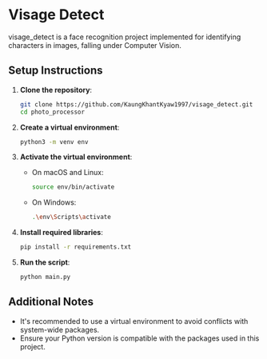 # Visage Detect

visage_detect is a face recognition project implemented for identifying characters in images, falling under Computer Vision.

## Setup Instructions

1. **Clone the repository**:

   ```sh
   git clone https://github.com/KaungKhantKyaw1997/visage_detect.git
   cd photo_processor
   ```

2. **Create a virtual environment**:

   ```sh
   python3 -m venv env
   ```

3. **Activate the virtual environment**:

   - On macOS and Linux:
     ```sh
     source env/bin/activate
     ```
   - On Windows:
     ```sh
     .\env\Scripts\activate
     ```

4. **Install required libraries**:

   ```sh
   pip install -r requirements.txt
   ```

5. **Run the script**:

   ```sh
   python main.py
   ```

## Additional Notes

- It's recommended to use a virtual environment to avoid conflicts with system-wide packages.
- Ensure your Python version is compatible with the packages used in this project.
